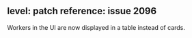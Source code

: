 level: patch
reference: issue 2096
---
Workers in the UI are now displayed in a table instead of cards. 
